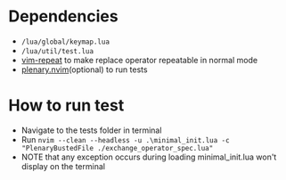 # Dependencies
* `/lua/global/keymap.lua`
* `/lua/util/test.lua`
* [vim-repeat](https://github.com/tpope/vim-repeat) to make replace operator repeatable in normal mode
* [plenary.nvim](https://github.com/nvim-lua/plenary.nvim)(optional) to run tests

# How to run test
* Navigate to the tests folder in terminal
* Run `nvim --clean --headless -u .\minimal_init.lua -c "PlenaryBustedFile ./exchange_operator_spec.lua"`
* NOTE that any exception occurs during loading minimal_init.lua won't display on the terminal
